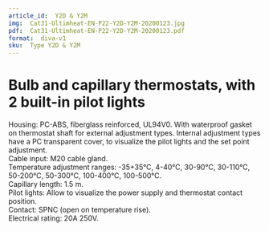 ```yaml
---
article_id:  Y2D & Y2M
img:  Cat31-Ultimheat-EN-P22-Y2D-Y2M-20200123.jpg
pdf:  Cat31-Ultimheat-EN-P22-Y2D-Y2M-20200123.pdf
format:  diva-v1
sku:  Type Y2D & Y2M
---
```


# Bulb and capillary thermostats, with 2 built-in pilot lights

Housing: PC-ABS, fiberglass reinforced, UL94V0. With waterproof gasket on 
thermostat shaft for external adjustment types. Internal adjustment types 
have a PC transparent cover, to visualize the pilot lights and the set 
point adjustment.  
Cable input: M20 cable gland.  
Temperature adjustment ranges: -35+35°C, 4-40°C, 30-90°C, 30-110°C, 50-200°C, 50-300°C, 100-400°C, 100-500°C.  
Capillary length: 1.5 m.  
Pilot lights: Allow to visualize the power supply and thermostat contact position.  
Contact: SPNC (open on temperature rise).  
Electrical rating: 20A 250V.  
